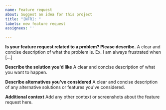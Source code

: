 ```yaml
---
name: Feature request
about: Suggest an idea for this project
title: "[NFR]: "
labels: new feature request
assignees: ''

---
```


**Is your feature request related to a problem? Please describe.**
A clear and concise description of what the problem is. Ex. I am always frustrated when [...]

**Describe the solution you'd like**
A clear and concise description of what you want to happen.

**Describe alternatives you've considered**
A clear and concise description of any alternative solutions or features you've considered.

**Additional context**
Add any other context or screenshots about the feature request here.
